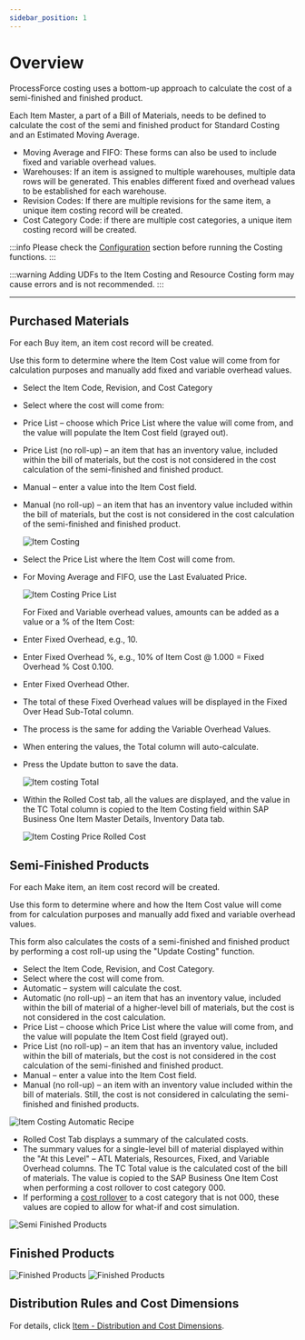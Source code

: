 ```yaml
---
sidebar_position: 1
---
```


# Overview

ProcessForce costing uses a bottom-up approach to calculate the cost of a semi-finished and finished product.

Each Item Master, a part of a Bill of Materials, needs to be defined to calculate the cost of the semi and finished product for Standard Costing and an Estimated Moving Average.

- Moving Average and FIFO: These forms can also be used to include fixed and variable overhead values.
- Warehouses: If an item is assigned to multiple warehouses, multiple data rows will be generated. This enables different fixed and overhead values to be established for each warehouse.
- Revision Codes: If there are multiple revisions for the same item, a unique item costing record will be created.
- Cost Category Code: if there are multiple cost categories, a unique item costing record will be created.

:::info
    Please check the [Configuration](../configuration/overview.md) section before running the Costing functions.
:::

:::warning
    Adding UDFs to the Item Costing and Resource Costing form may cause errors and is not recommended.
:::

---

## Purchased Materials

For each Buy item, an item cost record will be created.

Use this form to determine where the Item Cost value will come from for calculation purposes and manually add fixed and variable overhead values.

- Select the Item Code, Revision, and Cost Category
- Select where the cost will come from:
- Price List – choose which Price List where the value will come from, and the value will populate the Item Cost field (grayed out).
- Price List (no roll-up) – an item that has an inventory value, included within the bill of materials, but the cost is not considered in the cost calculation of the semi-finished and finished product.
- Manual – enter a value into the Item Cost field.
- Manual (no roll-up) – an item that has an inventory value included within the bill of materials, but the cost is not considered in the cost calculation of the semi-finished and finished product.

    ![Item Costing](./media/overview/item-costing.webp)
- Select the Price List where the Item Cost will come from.
- For Moving Average and FIFO, use the Last Evaluated Price.

    ![Item Costing Price List](./media/overview/item-costing-price-list.webp)

    For Fixed and Variable overhead values, amounts can be added as a value or a % of the Item Cost:
- Enter Fixed Overhead, e.g., 10.
- Enter Fixed Overhead %, e.g., 10% of Item Cost @ 1.000 = Fixed Overhead % Cost 0.100.
- Enter Fixed Overhead Other.
- The total of these Fixed Overhead values will be displayed in the Fixed Over Head Sub-Total column.
- The process is the same for adding the Variable Overhead Values.
- When entering the values, the Total column will auto-calculate.
- Press the Update button to save the data.

    ![Item costing Total](./media/overview/item-costing-total.webp)
- Within the Rolled Cost tab, all the values are displayed, and the value in the TC Total column is copied to the Item Costing field within SAP Business One Item Master Details, Inventory Data tab.

    ![Item Costing Price Rolled Cost](./media/overview/item-costing-price-rolled-cost.webp)

## Semi-Finished Products

For each Make item, an item cost record will be created.

Use this form to determine where and how the Item Cost value will come from for calculation purposes and manually add fixed and variable overhead values.

This form also calculates the costs of a semi-finished and finished product by performing a cost roll-up using the "Update Costing" function.

- Select the Item Code, Revision, and Cost Category.
- Select where the cost will come from.
- Automatic – system will calculate the cost.
- Automatic (no roll-up) – an item that has an inventory value, included within the bill of material of a higher-level bill of materials, but the cost is not considered in the cost calculation.
- Price List – choose which Price List where the value will come from, and the value will populate the Item Cost field (grayed out).
- Price List (no roll-up) – an item that has an inventory value, included within the bill of materials, but the cost is not considered in the cost calculation of the semi-finished and finished product.
- Manual – enter a value into the Item Cost field.
- Manual (no roll-up) – an item with an inventory value included within the bill of materials. Still, the cost is not considered in calculating the semi-finished and finished products.

![Item Costing Automatic Recipe](./media/overview/Item_Costing_Automatic_Recipe.png)

- Rolled Cost Tab displays a summary of the calculated costs.
- The summary values for a single-level bill of material displayed within the "At this Level" – ATL Materials, Resources, Fixed, and Variable Overhead columns. The TC Total value is the calculated cost of the bill of materials. The value is copied to the SAP Business One Item Cost when performing a cost rollover to cost category 000.
- If performing a [cost rollover](../cost-categories.md) to a cost category that is not 000, these values are copied to allow for what-if and cost simulation.

![Semi Finished Products](./media/overview/semi-finished-products.png)

## Finished Products

![Finished Products](./media/overview/finished-products.png)
![Finished Products](./media/overview/finished-products-01.png)

## Distribution Rules and Cost Dimensions

For details, click [Item - Distribution and Cost Dimensions](../distribution-and-cost-dimensions/item-distribution-and-cost-dimensions.md).
